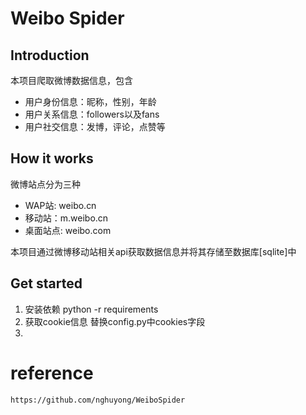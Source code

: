 # Weibo Spider

## Introduction
本项目爬取微博数据信息，包含
- 用户身份信息：昵称，性别，年龄
- 用户关系信息：followers以及fans
- 用户社交信息：发博，评论，点赞等

## How it works
微博站点分为三种
- WAP站: weibo.cn
- 移动站：m.weibo.cn
- 桌面站点: weibo.com

本项目通过微博移动站相关api获取数据信息并将其存储至数据库[sqlite]中

## Get started
1. 安装依赖
    python -r requirements
2. 获取cookie信息
    替换config.py中cookies字段
3. 

# reference
    https://github.com/nghuyong/WeiboSpider